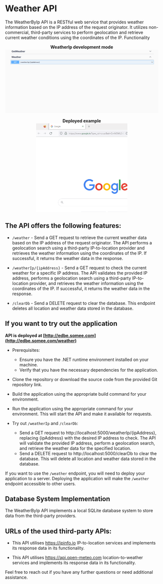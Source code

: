 # Weather API

The WeatherByIp API is a RESTful web service that provides weather information based on the IP address of the request originator. It utilizes non-commercial, third-party services to perform geolocation and retrieve current weather conditions using the coordinates of the IP.
Functionality

<p align="center">
  <b>WeatherIp development mode</b><br>
  <img src="./WeatherIpWorkingExample.gif" alt="WeatherIp Working Example">
</p>

<p align="center">
  <b>Deployed example</b><br>
  <img src="./WeatherWorkingExample.gif" alt="Weather Working Example" width=300px>
</p>

## The API offers the following features:

- `/weather` - Send a GET request to retrieve the current weather data based on the IP address of the request originator. The API performs a geolocation search using a third-party IP-to-location provider and retrieves the weather information using the coordinates of the IP. If successful, it returns the weather data in the response.

- `/weatherIp/{ipAddress}` - Send a GET request to check the current weather for a specific IP address. The API validates the provided IP address, performs a geolocation search using a third-party IP-to-location provider, and retrieves the weather information using the coordinates of the IP. If successful, it returns the weather data in the response.

- `/clearDb` - Send a DELETE request to clear the database. This endpoint deletes all location and weather data stored in the database.

## If you want to try out the application

**API is deployed at [http://edbe.somee.com](http://edbe.somee.com/weather)**

- Prerequisites:

  - Ensure you have the .NET runtime environment installed on your machine.
  - Verify that you have the necessary dependencies for the application.

- Clone the repository or download the source code from the provided Git repository link.

- Build the application using the appropriate build command for your environment.

- Run the application using the appropriate command for your environment. This will start the API and make it available for requests.

- Try out `/weatherIp` and `/clearDb`:
  - Send a GET request to http://localhost:5000/weatherIp/{ipAddress}, replacing {ipAddress} with the desired IP address to check. The API will validate the provided IP address, perform a geolocation search, and retrieve the weather data for the specified location.
  - Send a DELETE request to http://localhost:5000/clearDb to clear the database. This will delete all location and weather data stored in the database.

If you want to use the `/weather` endpoint, you will need to deploy your application to a server. Deploying the application will make the `/weather` endpoint accessible to other users.

## Database System Implementation

The WeatherByIp API implements a local SQLite database system to store data from the third-party providers.

## URLs of the used third-party APIs:

- This API utilises https://ipinfo.io IP-to-location services and implements its response data in its functionality.

- This API utilises https://api.open-meteo.com location-to-weather services and implements its response data in its functionality.

Feel free to reach out if you have any further questions or need additional assistance.
